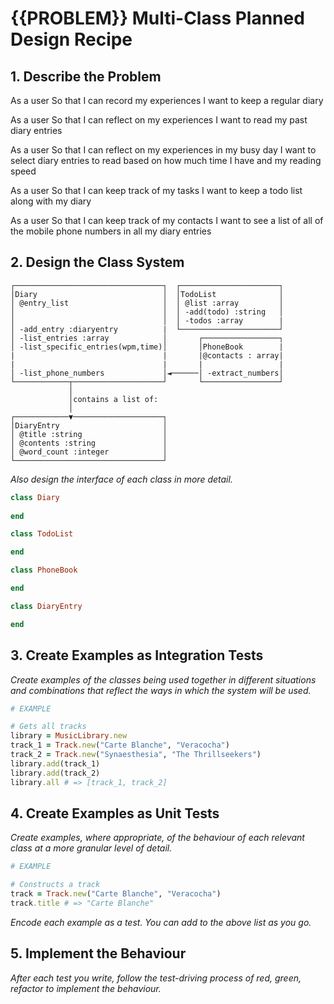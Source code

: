 # {{PROBLEM}} Multi-Class Planned Design Recipe

## 1. Describe the Problem

As a user
So that I can record my experiences
I want to keep a regular diary

As a user
So that I can reflect on my experiences
I want to read my past diary entries

As a user
So that I can reflect on my experiences in my busy day
I want to select diary entries to read based on how much time I have and my reading speed

As a user
So that I can keep track of my tasks
I want to keep a todo list along with my diary

As a user
So that I can keep track of my contacts
I want to see a list of all of the mobile phone numbers in all my diary entries

## 2. Design the Class System

```
┌─────────────────────────────────┐  ┌──────────────────────┐
│Diary                            │  │TodoList              │
│ @entry_list                     │  │ @list :array         │
│                                 │  │ -add(todo) :string   │
│                                 │  │ -todos :array        |
│ -add_entry :diaryentry          |  └──────────────────────┘
│ -list_entries :array            │       ┌─────────────────┐
│ -list_specific_entries(wpm,time)│       │PhoneBook        |
|                                 |       |@contacts : array|
|                                 |       |                 |
│ -list_phone_numbers             │◄──────│ -extract_numbers│
└────────────┬────────────────────┘       └─────────────────┘
             │
             │contains a list of:
             │
┌────────────▼────────────────────┐
│DiaryEntry                       │
│ @title :string                  │
│ @contents :string               │
│ @word_count :integer            │
└─────────────────────────────────┘
```

_Also design the interface of each class in more detail._

```ruby
class Diary
  
end

class TodoList

end

class PhoneBook

end

class DiaryEntry

end
```

## 3. Create Examples as Integration Tests

_Create examples of the classes being used together in different situations and
combinations that reflect the ways in which the system will be used._

```ruby
# EXAMPLE

# Gets all tracks
library = MusicLibrary.new
track_1 = Track.new("Carte Blanche", "Veracocha")
track_2 = Track.new("Synaesthesia", "The Thrillseekers")
library.add(track_1)
library.add(track_2)
library.all # => [track_1, track_2]
```

## 4. Create Examples as Unit Tests

_Create examples, where appropriate, of the behaviour of each relevant class at
a more granular level of detail._

```ruby
# EXAMPLE

# Constructs a track
track = Track.new("Carte Blanche", "Veracocha")
track.title # => "Carte Blanche"
```

_Encode each example as a test. You can add to the above list as you go._

## 5. Implement the Behaviour

_After each test you write, follow the test-driving process of red, green,
refactor to implement the behaviour._
